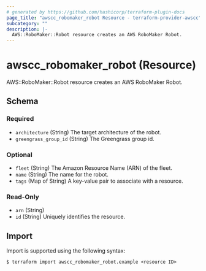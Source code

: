```yaml
---
# generated by https://github.com/hashicorp/terraform-plugin-docs
page_title: "awscc_robomaker_robot Resource - terraform-provider-awscc"
subcategory: ""
description: |-
  AWS::RoboMaker::Robot resource creates an AWS RoboMaker Robot.
---
```


# awscc_robomaker_robot (Resource)

AWS::RoboMaker::Robot resource creates an AWS RoboMaker Robot.



<!-- schema generated by tfplugindocs -->
## Schema

### Required

- `architecture` (String) The target architecture of the robot.
- `greengrass_group_id` (String) The Greengrass group id.

### Optional

- `fleet` (String) The Amazon Resource Name (ARN) of the fleet.
- `name` (String) The name for the robot.
- `tags` (Map of String) A key-value pair to associate with a resource.

### Read-Only

- `arn` (String)
- `id` (String) Uniquely identifies the resource.

## Import

Import is supported using the following syntax:

```shell
$ terraform import awscc_robomaker_robot.example <resource ID>
```
